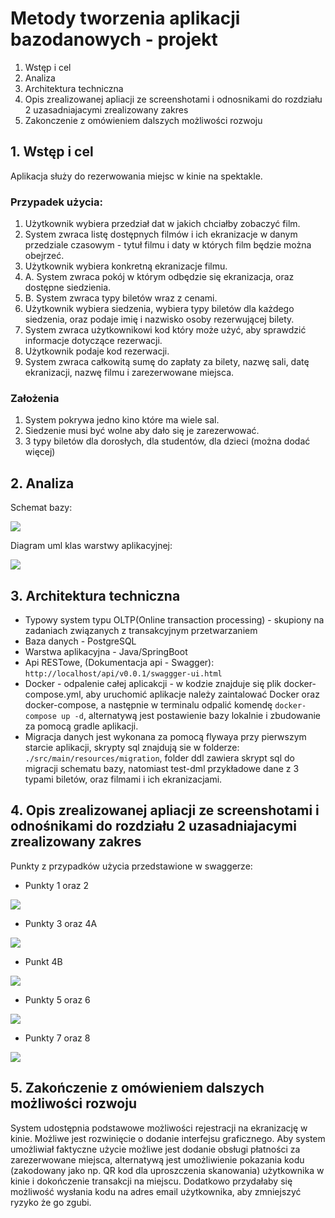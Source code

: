 # Metody tworzenia aplikacji bazodanowych - projekt

1. Wstęp i cel
2. Analiza 
3. Architektura techniczna
4. Opis zrealizowanej apliacji ze screenshotami i odnosnikami do rozdziału 2 uzasadniajacymi zrealizowany zakres
5. Zakonczenie z omówieniem dalszych możliwości rozwoju

## 1. Wstęp i cel

Aplikacja służy do rezerwowania miejsc w kinie na spektakle.

### Przypadek użycia:
1. Użytkownik wybiera przedział dat w jakich chciałby zobaczyć film.
2. System zwraca listę dostępnych filmów i ich ekranizacje w danym przedziale czasowym - tytuł filmu i daty w których film będzie można obejrzeć.
3. Użytkownik wybiera konkretną ekranizacje filmu.
4. A. System zwraca pokój w którym odbędzie się ekranizacja, oraz dostępne siedzienia.
4. B. System zwraca typy biletów wraz z cenami.
5. Użytkownik wybiera siedzenia, wybiera typy biletów dla każdego siedzenia, oraz podaje imię i nazwisko osoby rezerwującej bilety.
6. System zwraca użytkownikowi kod który może użyć, aby sprawdzić informacje dotyczące rezerwacji.
7. Użytkownik podaje kod rezerwacji.
8. System zwraca całkowitą sumę do zapłaty za bilety, nazwę sali, datę ekranizacji, nazwę filmu i zarezerwowane miejsca.

### Założenia

1. System pokrywa jedno kino które ma wiele sal.
2. Siedzenie musi być wolne aby dało się je zarezerwować.
3. 3 typy biletów dla dorosłych, dla studentów, dla dzieci (można dodać więcej)

## 2. Analiza

Schemat bazy:

![](docs/db-schema.png)

Diagram uml klas warstwy aplikacyjnej:

![](docs/class-diagram.png)

## 3. Architektura techniczna

- Typowy system typu OLTP(Online transaction processing) - skupiony na zadaniach związanych z transakcyjnym przetwarzaniem
- Baza danych - PostgreSQL
- Warstwa aplikacyjna - Java/SpringBoot
- Api RESTowe, (Dokumentacja api - Swagger): `http://localhost/api/v0.0.1/swaggger-ui.html`
- Docker - odpalenie całej aplicakcji - w kodzie znajduje się plik docker-compose.yml, aby uruchomić aplikacje należy zaintalować Docker oraz docker-compose, a następnie w terminalu odpalić komendę `docker-compose up -d`, alternatywą jest postawienie bazy lokalnie i zbudowanie za pomocą gradle aplikacji.
- Migracja danych jest wykonana za pomocą flywaya przy pierwszym starcie aplikacji, skrypty sql znajdują sie w folderze: `./src/main/resources/migration`, folder ddl zawiera skrypt sql do migracji schematu bazy, natomiast test-dml przykładowe dane z 3 typami biletów, oraz filmami i ich ekranizacjami.

## 4. Opis zrealizowanej apliacji ze screenshotami i odnośnikami do rozdziału 2 uzasadniajacymi zrealizowany zakres

Punkty z przypadków użycia przedstawione w swaggerze:

- Punkty 1 oraz 2

![](docs/movies.png)

- Punkty 3 oraz 4A

![](docs/screening.png)

- Punkt 4B

![](docs/tickets.png)

- Punkty 5 oraz 6

![](docs/reservation.png)

- Punkty 7 oraz 8

![](docs/reservation-details.png)

## 5. Zakończenie z omówieniem dalszych możliwości rozwoju

System udostępnia podstawowe możliwości rejestracji na ekranizację w kinie. 
Możliwe jest rozwinięcie o dodanie interfejsu graficznego.
Aby system umożliwiał faktyczne użycie możliwe jest dodanie obsługi płatności za zarezerwowane miejsca, alternatywą jest umożliwienie pokazania kodu (zakodowany jako np. QR kod dla uproszczenia skanowania) użytkownika w kinie i dokończenie transakcji na miejscu.
Dodatkowo przydałaby się możliwość wysłania kodu na adres email użytkownika, aby zmniejszyć ryzyko że go zgubi.

